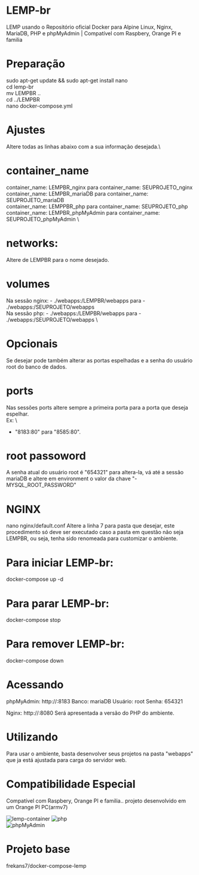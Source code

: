 # LEMP-br
 LEMP usando o Repositório oficial Docker para Alpine Linux, Nginx, MariaDB, PHP e phpMyAdmin | Compatível com Raspbery, Orange PI e familia

# Preparação
sudo apt-get update && sudo apt-get install nano \
cd lemp-br \
mv LEMPBR .. \
cd ../LEMPBR \
nano docker-compose.yml

# Ajustes
Altere todas as linhas abaixo com a sua informação desejada.\
# container_name
container_name: LEMPBR_nginx para container_name: SEUPROJETO_nginx \
container_name: LEMPBR_mariaDB para container_name: SEUPROJETO_mariaDB \
container_name: LEMPPBR_php para container_name: SEUPROJETO_php \
container_name: LEMPBR_phpMyAdmin para container_name: SEUPROJETO_phpMyAdmin \

# networks:
Altere de LEMPBR para o nome desejado.

# volumes
Na sessão nginx: - ./webapps:/LEMPBR/webapps para  - ./webapps:/SEUPROJETO/webapps \
Na sessão php: - ./webapps:/LEMPBR/webapps para - ./webapps:/SEUPROJETO/webapps \



# Opcionais
Se desejar pode também alterar as portas espelhadas e a senha do usuário root do banco de dados.

# ports
Nas sessões ports altere sempre a primeira porta para a porta que deseja espelhar. \
Ex: \
   - "8183:80" para "8585:80".
# root passoword
A senha atual do usuário root é "654321" para altera-la, vá até a sessão mariaDB e altere em environment o valor da chave "- MYSQL_ROOT_PASSWORD"

# NGINX
nano nginx/default.conf 
Altere a linha 7 para pasta que desejar, este procedimento só deve ser executado caso a pasta em questão não seja LEMPBR, ou seja, tenha sido renomeada para customizar o ambiente.

# Para iniciar LEMP-br:
docker-compose up -d

# Para parar LEMP-br:
docker-compose stop

# Para remover LEMP-br:
docker-compose down

# Acessando
phpMyAdmin: http://<ip ou nome do host>:8183
 Banco: mariaDB
 Usuário: root
 Senha: 654321
 
 Nginx: http://<ip ou nome do host>:8080
 Será apresentada a versão do PHP do ambiente.
 
 # Utilizando
 Para usar o ambiente, basta desenvolver seus projetos na pasta "webapps" que ja está ajustada para carga do servidor web.

# Compatibilidade Especial
Compatível com Raspbery, Orange PI e familia.. projeto desenvolvido em um Orange PI PC(armv7)

![lemp-container](https://github.com/frekans7/docker-compose-lemp/blob/master/LEMP/code/img/LEMP.gif)
![php](https://github.com/serkan7/docker-compose-lemp/blob/master/LEMP/code/img/php.png)                                     
![phpMyAdmin](https://github.com/serkan7/docker-compose-lemp/blob/master/LEMP/code/img/phpMyAdmin.png)
# Projeto base
frekans7/docker-compose-lemp
 
